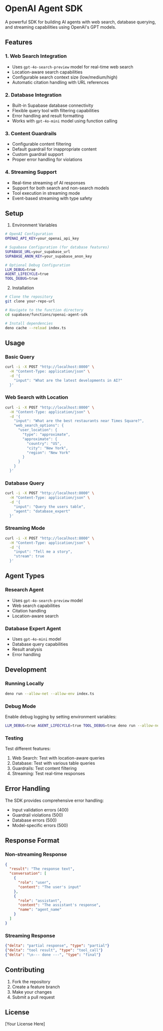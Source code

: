 # OpenAI Agent SDK

A powerful SDK for building AI agents with web search, database querying, and streaming capabilities using OpenAI's GPT models.

## Features

### 1. Web Search Integration
- Uses `gpt-4o-search-preview` model for real-time web search
- Location-aware search capabilities
- Configurable search context size (low/medium/high)
- Automatic citation handling with URL references

### 2. Database Integration
- Built-in Supabase database connectivity
- Flexible query tool with filtering capabilities
- Error handling and result formatting
- Works with `gpt-4o-mini` model using function calling

### 3. Content Guardrails
- Configurable content filtering
- Default guardrail for inappropriate content
- Custom guardrail support
- Proper error handling for violations

### 4. Streaming Support
- Real-time streaming of AI responses
- Support for both search and non-search models
- Tool execution in streaming mode
- Event-based streaming with type safety

## Setup

1. Environment Variables
```bash
# OpenAI Configuration
OPENAI_API_KEY=your_openai_api_key

# Supabase Configuration (for database features)
SUPABASE_URL=your_supabase_url
SUPABASE_ANON_KEY=your_supabase_anon_key

# Optional Debug Configuration
LLM_DEBUG=true
AGENT_LIFECYCLE=true
TOOL_DEBUG=true
```

2. Installation
```bash
# Clone the repository
git clone your-repo-url

# Navigate to the function directory
cd supabase/functions/openai-agent-sdk

# Install dependencies
deno cache --reload index.ts
```

## Usage

### Basic Query
```bash
curl -i -X POST "http://localhost:8000" \
  -H "Content-Type: application/json" \
  -d '{
    "input": "What are the latest developments in AI?"
  }'
```

### Web Search with Location
```bash
curl -i -X POST "http://localhost:8000" \
  -H "Content-Type: application/json" \
  -d '{
    "input": "What are the best restaurants near Times Square?",
    "web_search_options": {
      "user_location": {
        "type": "approximate",
        "approximate": {
          "country": "US",
          "city": "New York",
          "region": "New York"
        }
      }
    }
  }'
```

### Database Query
```bash
curl -i -X POST "http://localhost:8000" \
  -H "Content-Type: application/json" \
  -d '{
    "input": "Query the users table",
    "agent": "database_expert"
  }'
```

### Streaming Mode
```bash
curl -i -X POST "http://localhost:8000" \
  -H "Content-Type: application/json" \
  -d '{
    "input": "Tell me a story",
    "stream": true
  }'
```

## Agent Types

### Research Agent
- Uses `gpt-4o-search-preview` model
- Web search capabilities
- Citation handling
- Location-aware search

### Database Expert Agent
- Uses `gpt-4o-mini` model
- Database query capabilities
- Result analysis
- Error handling

## Development

### Running Locally
```bash
deno run --allow-net --allow-env index.ts
```

### Debug Mode
Enable debug logging by setting environment variables:
```bash
LLM_DEBUG=true AGENT_LIFECYCLE=true TOOL_DEBUG=true deno run --allow-net --allow-env index.ts
```

### Testing
Test different features:
1. Web Search: Test with location-aware queries
2. Database: Test with various table queries
3. Guardrails: Test content filtering
4. Streaming: Test real-time responses

## Error Handling

The SDK provides comprehensive error handling:
- Input validation errors (400)
- Guardrail violations (500)
- Database errors (500)
- Model-specific errors (500)

## Response Format

### Non-streaming Response
```json
{
  "result": "The response text",
  "conversation": [
    {
      "role": "user",
      "content": "The user's input"
    },
    {
      "role": "assistant",
      "content": "The assistant's response",
      "name": "agent_name"
    }
  ]
}
```

### Streaming Response
```json
{"delta": "partial response", "type": "partial"}
{"delta": "tool result", "type": "tool_call"}
{"delta": "\n--- done ---", "type": "final"}
```

## Contributing

1. Fork the repository
2. Create a feature branch
3. Make your changes
4. Submit a pull request

## License

[Your License Here]
